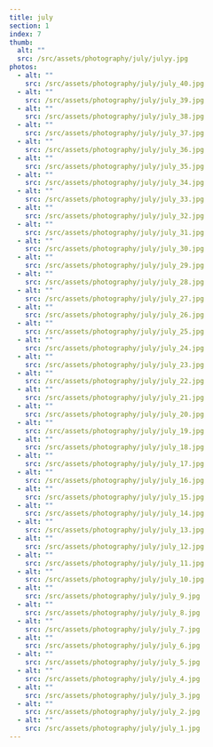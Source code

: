 ```yaml
---
title: july
section: 1
index: 7
thumb:
  alt: ""
  src: /src/assets/photography/july/julyy.jpg
photos:
  - alt: ""
    src: /src/assets/photography/july/july_40.jpg
  - alt: ""
    src: /src/assets/photography/july/july_39.jpg
  - alt: ""
    src: /src/assets/photography/july/july_38.jpg
  - alt: ""
    src: /src/assets/photography/july/july_37.jpg
  - alt: ""
    src: /src/assets/photography/july/july_36.jpg
  - alt: ""
    src: /src/assets/photography/july/july_35.jpg
  - alt: ""
    src: /src/assets/photography/july/july_34.jpg
  - alt: ""
    src: /src/assets/photography/july/july_33.jpg
  - alt: ""
    src: /src/assets/photography/july/july_32.jpg
  - alt: ""
    src: /src/assets/photography/july/july_31.jpg
  - alt: ""
    src: /src/assets/photography/july/july_30.jpg
  - alt: ""
    src: /src/assets/photography/july/july_29.jpg
  - alt: ""
    src: /src/assets/photography/july/july_28.jpg
  - alt: ""
    src: /src/assets/photography/july/july_27.jpg
  - alt: ""
    src: /src/assets/photography/july/july_26.jpg
  - alt: ""
    src: /src/assets/photography/july/july_25.jpg
  - alt: ""
    src: /src/assets/photography/july/july_24.jpg
  - alt: ""
    src: /src/assets/photography/july/july_23.jpg
  - alt: ""
    src: /src/assets/photography/july/july_22.jpg
  - alt: ""
    src: /src/assets/photography/july/july_21.jpg
  - alt: ""
    src: /src/assets/photography/july/july_20.jpg
  - alt: ""
    src: /src/assets/photography/july/july_19.jpg
  - alt: ""
    src: /src/assets/photography/july/july_18.jpg
  - alt: ""
    src: /src/assets/photography/july/july_17.jpg
  - alt: ""
    src: /src/assets/photography/july/july_16.jpg
  - alt: ""
    src: /src/assets/photography/july/july_15.jpg
  - alt: ""
    src: /src/assets/photography/july/july_14.jpg
  - alt: ""
    src: /src/assets/photography/july/july_13.jpg
  - alt: ""
    src: /src/assets/photography/july/july_12.jpg
  - alt: ""
    src: /src/assets/photography/july/july_11.jpg
  - alt: ""
    src: /src/assets/photography/july/july_10.jpg
  - alt: ""
    src: /src/assets/photography/july/july_9.jpg
  - alt: ""
    src: /src/assets/photography/july/july_8.jpg
  - alt: ""
    src: /src/assets/photography/july/july_7.jpg
  - alt: ""
    src: /src/assets/photography/july/july_6.jpg
  - alt: ""
    src: /src/assets/photography/july/july_5.jpg
  - alt: ""
    src: /src/assets/photography/july/july_4.jpg
  - alt: ""
    src: /src/assets/photography/july/july_3.jpg
  - alt: ""
    src: /src/assets/photography/july/july_2.jpg
  - alt: ""
    src: /src/assets/photography/july/july_1.jpg
---
```

